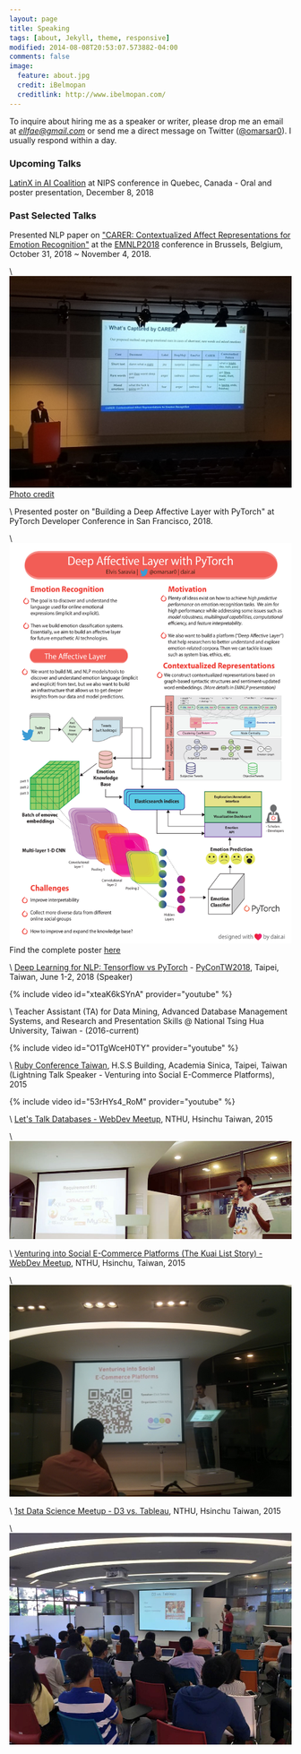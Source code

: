 ```yaml
---
layout: page
title: Speaking
tags: [about, Jekyll, theme, responsive]
modified: 2014-08-08T20:53:07.573882-04:00
comments: false
image:
  feature: about.jpg
  credit: iBelmopan
  creditlink: http://www.ibelmopan.com/
---
```


To inquire about hiring me as a speaker or writer, please drop me an email at *ellfae@gmail.com* or send me a direct message on Twitter ([@omarsar0](https://twitter.com/omarsar0)). I usually respond within a day.

### Upcoming Talks
[LatinX in AI Coalition](http://www.latinxinai.org/nips-2018-presenters) at NIPS conference in Quebec, Canada - Oral and poster presentation, December 8, 2018

### Past Selected Talks
Presented NLP paper on ["CARER: Contextualized Affect Representations for Emotion Recognition"](https://aclanthology.info/papers/D18-1404/d18-1404) at the [EMNLP2018](http://emnlp2018.org/) conference in Brussels, Belgium, October 31, 2018 ~ November 4, 2018.

\\
![alt txt](https://github.com/omarsar/omarsar.github.io/blob/master/images/emnlp2018.jpg?raw=true)
[Photo credit](https://twitter.com/stjaco)

\\
Presented poster on "Building a Deep Affective Layer with PyTorch" at PyTorch Developer Conference in San Francisco, 2018. 

\\
![alt txt](https://github.com/omarsar/omarsar.github.io/blob/master/images/pytorch_conf.png?raw=true)
Find the complete poster [here](https://www.dropbox.com/s/rh3f6de498ccs5i/pytorch_conf.pdf?dl=0)


\\
[Deep Learning for NLP: Tensorflow vs PyTorch](https://www.youtube.com/watch?v=xteaK6kSYnA) - [PyConTW2018](https://tw.pycon.org/2018/en-us/events/talk/595815827790364848/), Taipei, Taiwan, June 1-2, 2018 (Speaker)


{% include video id="xteaK6kSYnA" provider="youtube" %}


\\
Teacher Assistant (TA) for Data Mining, Advanced Database Management Systems, and Research and Presentation Skills @ National Tsing Hua University, Taiwan - (2016-current)

{% include video id="O1TgWceH0TY" provider="youtube" %}


\\
[Ruby Conference Taiwan](http://2015.rubyconf.tw/), H.S.S Building, Academia Sinica, Taipei, Taiwan (Lightning Talk Speaker - Venturing into Social E-Commerce Platforms), 2015

{% include video id="53rHYs4_RoM" provider="youtube" %}


\\
[Let's Talk Databases - WebDev Meetup](https://www.facebook.com/events/841727325883157/), NTHU, Hsinchu Taiwan, 2015

\\
![alt txt](https://github.com/omarsar/omarsar.github.io/blob/master/images/webdevmeetup.jpg?raw=true)

\\
[Venturing into Social E-Commerce Platforms (The Kuai List Story) - WebDev Meetup](https://www.facebook.com/events/1591656864411298/), NTHU, Hsinchu, Taiwan, 2015

\\
![alt txt](https://github.com/omarsar/omarsar.github.io/blob/master/images/e-commerce.jpg?raw=true)

\\
[1st Data Science Meetup - D3 vs. Tableau](https://www.facebook.com/events/1430476117250104/), NTHU, Hsinchu Taiwan, 2015

\\
![alt txt](https://github.com/omarsar/omarsar.github.io/blob/master/images/visualizations.jpg?raw=true)


